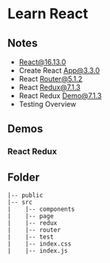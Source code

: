 # Learn React

## Notes

- React@16.13.0
- Create React App@3.3.0
- React Router@5.1.2
- React Redux@7.1.3
- React Redux Demo@7.1.3
- Testing Overview

## Demos

### React Redux

## Folder
```
|-- public
|-- src
|    |-- components
|    |-- page
|    |-- redux
|    |-- router
|    |-- test
|    |-- index.css
|    |-- index.js
```

```